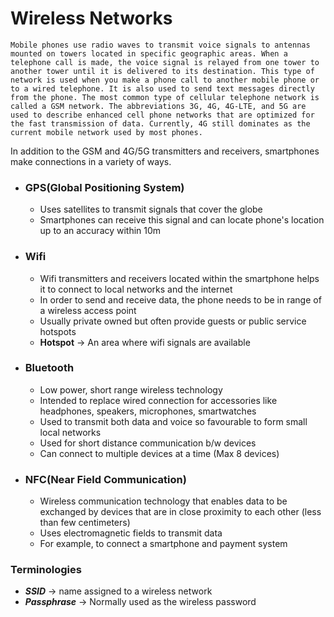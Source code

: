 # Wireless Networks

```
Mobile phones use radio waves to transmit voice signals to antennas mounted on towers located in specific geographic areas. When a telephone call is made, the voice signal is relayed from one tower to another tower until it is delivered to its destination. This type of network is used when you make a phone call to another mobile phone or to a wired telephone. It is also used to send text messages directly from the phone. The most common type of cellular telephone network is called a GSM network. The abbreviations 3G, 4G, 4G-LTE, and 5G are used to describe enhanced cell phone networks that are optimized for the fast transmission of data. Currently, 4G still dominates as the current mobile network used by most phones.

```

In addition to the GSM and 4G/5G transmitters and receivers, smartphones make connections in a variety of ways.

- ### GPS(Global Positioning System)
    - Uses satellites to transmit signals that cover the globe
    - Smartphones can receive this signal and can locate phone's location up to an accuracy within 10m

- ### Wifi
    - Wifi transmitters and receivers located within the smartphone helps it to connect to local networks and the internet
    - In order to send and receive data, the phone needs to be in range of a wireless access point
    - Usually private owned but often provide guests or public service hotspots
    - **Hotspot** -> An area where wifi signals are available

- ### Bluetooth
    - Low power, short range wireless technology
    - Intended to replace wired connection for accessories like headphones, speakers, microphones, smartwatches
    - Used to transmit both data and voice so favourable to form small local networks
    - Used for short distance communication b/w devices
    - Can connect to multiple devices at a time (Max 8 devices)

- ### NFC(Near Field Communication)
    - Wireless communication technology that enables data to be exchanged by devices that are in close proximity to each other (less than few centimeters)
    - Uses electromagnetic fields to transmit data
    - For example, to connect a smartphone and payment system


### Terminologies

- ***SSID*** -> name assigned to a wireless network
- ***Passphrase*** -> Normally used as the wireless password
 